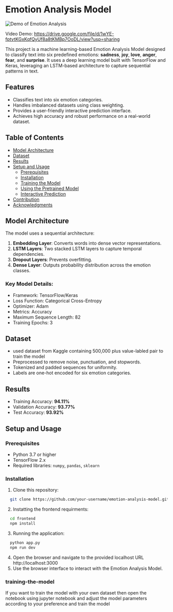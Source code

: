 # Emotion Analysis Model
![Demo of Emotion Analysis](https://github.com/S-a-m-i-0/Emotion_analysis/blob/main/templates/Leo_AI.gif)

Video Demo: https://drive.google.com/file/d/1wYE-fptvtKGxKqfQyUf8a8tKMBp7OoDL/view?usp=sharing


This project is a machine learning-based Emotion Analysis Model designed to classify text into six predefined emotions: **sadness**, **joy**, **love**, **anger**, **fear**, and **surprise**. It uses a deep learning model built with TensorFlow and Keras, leveraging an LSTM-based architecture to capture sequential patterns in text.

## Features
- Classifies text into six emotion categories.
- Handles imbalanced datasets using class weighting.
- Provides a user-friendly interactive prediction interface.
- Achieves high accuracy and robust performance on a real-world dataset.

## Table of Contents
- [Model Architecture](#model-architecture)
- [Dataset](#dataset)
- [Results](#results)
- [Setup and Usage](#setup-and-usage)
  - [Prerequisites](#prerequisites)
  - [Installation](#installation)
  - [Training the Model](#training-the-model)
  - [Using the Pretrained Model](#using-the-pretrained-model)
  - [Interactive Prediction](#interactive-prediction)
- [Contribution](#contribution)
- [Acknowledgments](#acknowledgments)

## Model Architecture
The model uses a sequential architecture:
1. **Embedding Layer**: Converts words into dense vector representations.
2. **LSTM Layers**: Two stacked LSTM layers to capture temporal dependencies.
3. **Dropout Layers**: Prevents overfitting.
4. **Dense Layer**: Outputs probability distribution across the emotion classes.

### Key Model Details:
- Framework: TensorFlow/Keras
- Loss Function: Categorical Cross-Entropy
- Optimizer: Adam
- Metrics: Accuracy
- Maximum Sequence Length: 82
- Training Epochs: 3

## Dataset
- used dataset from Kaggle containing 500,000 plus value-labled pair to train the model
- Preprocessed to remove noise, punctuation, and stopwords.
- Tokenized and padded sequences for uniformity.
- Labels are one-hot encoded for six emotion categories.

## Results
- Training Accuracy: **94.11%**
- Validation Accuracy: **93.77%**
- Test Accuracy: **93.92%**

## Setup and Usage

### Prerequisites
- Python 3.7 or higher
- TensorFlow 2.x
- Required libraries: `numpy`, `pandas`, `sklearn`

### Installation
1. Clone this repository:
```bash
  git clone https://github.com/your-username/emotion-analysis-model.git
```

2. Instatting the frontend requirments:
```bash
  cd frontend
  npm install
```
3. Running the application:
```bash
  python app.py
  npm run dev
```
4. Open the browser and navigate to the provided localhost URL http://localhost:3000
5. Use the browser interface to interact with the Emotion Analysis Model.

### training-the-model
If you want to train the model with your own dataset then open the notebook using jupyter notebook and adjust the model parameters according to your preference and train the model


